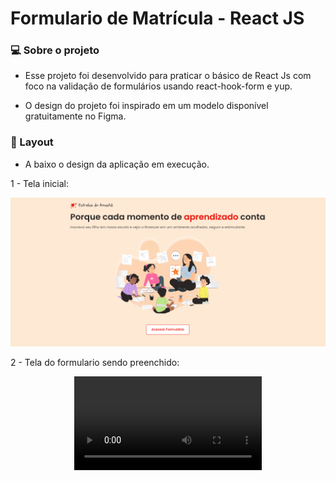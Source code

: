 # Formulario de Matrícula - React JS

### 💻 Sobre o projeto

- Esse projeto foi desenvolvido para praticar o básico de React Js com foco na validação de formulários usando react-hook-form e yup.

- O design do projeto foi inspirado em um modelo disponível gratuitamente no Figma.

### 🎨 Layout

- A baixo o design da aplicação em execução.

1 - Tela inicial:

<p align="center">
  <img alt="telaInicial" title="#telaInicial" src="./src/assets/midia-readme/midia-imagem.png">
</p>

2 - Tela do formulario sendo preenchido:

<p align="center">
  <video src='./src/assets/midia-readme/midia-video.webm' />
</p>
